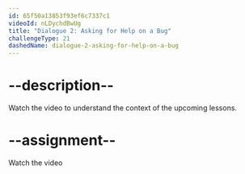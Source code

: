 ```yaml
---
id: 65f50a13853f93ef6c7337c1
videoId: nLDychdBwUg
title: "Dialogue 2: Asking for Help on a Bug"
challengeType: 21
dashedName: dialogue-2-asking-for-help-on-a-bug
---
```


# --description--

Watch the video to understand the context of the upcoming lessons.

# --assignment--

Watch the video

